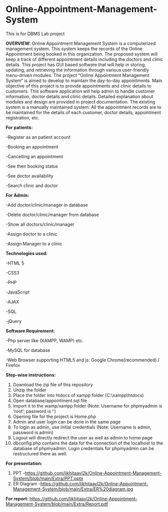 # Online-Appointment-Management-System
This is for DBMS Lab project

<b>OVERVIEW:</b>
Online Appointment Management System is a computerized management system. This system keeps the records of the Online Appointment being booked in this organization. The proposed system will keep a track of different appointment details including the doctors and clinic details. This project has GUI based software that will help in storing, updating, and retrieving the information through various user-friendly menu-driven modules. The project “Online Appointment Management System” is aimed to develop to maintain the day-to-day appointments. Main objective of this project is to provide appointments and clinic details to customers. This software application will help admin to handle customer information, doctor details and clinic details. Detailed explanation about modules and design are provided in project documentation. The existing system is a manually maintained system. All the appointment records are to be maintained for the details of each customer, doctor details, appointment registration, etc.

<b>For patients:</b>

-Register as an patient account

-Booking an appointment

-Cancelling an appointment

-See their booking status

-See doctor availability

-Search clinic and doctor

<b>For Admin:</b>

-Add doctor/clinic/manager in database

-Delete doctor/clinic/manager from database

-Show all doctors/clinic/manager

-Assign doctor to a clinic

-Assign Manager to a clinic

<b>Technologies used:</b>

-HTML 5

-CSS3

-PHP

-JavaScript

-AJAX

-SQL

-jQuery

<b>Software Requirement:</b>

-Php server like (XAMPP, WAMP) etc.

-MySQL for database

-Web Browser supporting HTML5 and js: Google Chrome(recommended) / Firefox

<b>Step-wise instructions:</b>
  1. Download the zip file of this repository
  2. Unzip the folder 
  3. Place the folder into htdocs of xampp folder (C:\xampp\htdocs)
  4. Open database/appointment.sql file 
  5. Import it to the wamp/xampp folder (Note: Username for phpmyadmin is ‘root’; password is ‘’)
  6. Opening file for the project is Home.php
  7. Admin and user login can be done in the same page
  8. To login as admin, use initial credentials (Note: Username is admin, password is admin)
  9. Logout will directly redirect the user as well as admin to home page
  10. dbconfig.php contains the data for the connection of the localhost to the database of phpmyadmin. Login credentials for phpmyadmin can be restructured there as well.
  
  <b>For presentation:</b>
  1. PPT -https://github.com/likhitaavl2k/Online-Appointment-Management-System/blob/main/Extra/PPT.pptx
  2. ER Diagram -https://github.com/likhitaavl2k/Online-Appointment-Management-System/blob/main/Extra/ER%20diagram.jpg
  
  <b>For report:</b>
  https://github.com/likhitaavl2k/Online-Appointment-Management-System/blob/main/Extra/Report.pdf
